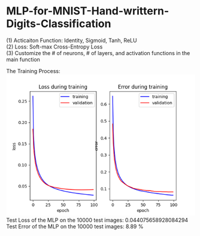 # MLP-for-MNIST-Hand-writtern-Digits-Classification
(1) Acticaiton Function: Identity, Sigmoid, Tanh, ReLU  
(2) Loss: Soft-max Cross-Entropy Loss  
(3) Customize the # of neurons, # of layers, and activation functions in the main function   
  
The Training Process:   
![result](results/result.png)
Test Loss of the MLP on the 10000 test images: 0.044075658928084294  
Test Error of the MLP on the 10000 test images: 8.89 %
